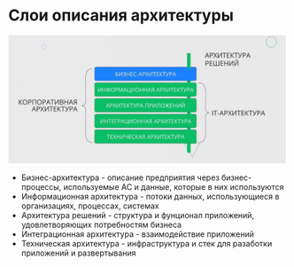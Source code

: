 # Слои описания архитектуры
![img.png](img.png)

- Бизнес-архитектура - описание предприятия через бизнес-процессы, используемые АС и данные,
которые в них используются
- Информационная архитектура - потоки данных, использующиеся в организациях, процессах,
системах
- Архитектура решений - структура и фунционал приложений, удовлетворяющих потребностям бизнеса
- Интеграционная архитектура - взаимодействие приложений
- Техническая архитектура - инфраструктура и стек для разаботки приложений и развертывания
